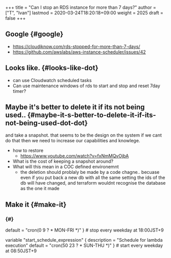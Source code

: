 +++
title = "Can I stop an RDS instance for more than 7 days?"
author = ["T", "Ivan"]
lastmod = 2020-03-24T18:20:18+09:00
weight = 2025
draft = false
+++

## Google {#google}

-   <https://cloudiknow.com/rds-stopped-for-more-than-7-days/>
-   <https://github.com/awslabs/aws-instance-scheduler/issues/42>


## Looks like. {#looks-like-dot}

-   can use Cloudwatch scheduled tasks
-   Can use maintenance windows of rds to start and stop and reset
    7day timer?


## Maybe it's better to delete it if its not being used.. {#maybe-it-s-better-to-delete-it-if-its-not-being-used-dot-dot}

and take a snapshot.
that seems to be the design on the system
if we cant do that then we need to increase our capabilities and
knowlege.

-   how to restore
    -   <https://www.youtube.com/watch?v=fxNmMQvOjbA>
-   What is the cost of keeping a snapshot around?
-   What will this mean in a COC defined environemnt
    -   the deletion should problaly be made by a code chagne..
        becuase even if you put back a new db with all the same
        setting
        the ids of the db will have changed, and terraform wouldnt
        recognise the database as the one it made


## Make it {#make-it}


###  {#}

  default     = "cron(0 9 ? \* MON-FRI \*)"
} # stop every weekday at 18:00JST+9

variable "start\_schedule\_expression" {
  description = "Schedule for lambda execution"
  default     = "cron(50 23 ? \* SUN-THU \*)"
} # start every weekday at 08:50JST+9
